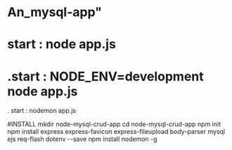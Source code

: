 # An_mysql-app"

# start : node app.js
# .start : NODE_ENV=development node app.js
. start : nodemon app.js


#INSTALL
mkdir node-mysql-crud-app 
cd node-mysql-crud-app 
npm init
npm install express express-favicon express-fileupload body-parser mysql ejs req-flash dotenv --save
npm install nodemon -g

